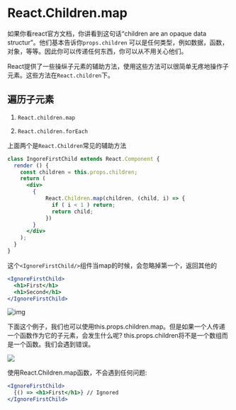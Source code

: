 # React.Children.map

如果你看react官方文档，你讲看到这句话“children are an opaque data structur”。他们基本告诉你`props.children` 可以是任何类型，例如数据，函数，对象，等等。因此你可以传递任何东西，你可以从不用关心他们。

React提供了一些操纵子元素的辅助方法，使用这些方法可以很简单无疼地操作子元素。这些方法在`React.children`下。

## 遍历子元素

1. `React.children.map`

2. `React.children.forEach`

上面两个是`React.Children`常见的辅助方法

```jsx
class IngoreFirstChild extends React.Component {
  render () {
    const children = this.props.children;
    return (
      <div>
        {
            React.Children.map(children, (child, i) => {
              if ( i < 1 ) return;
              return child;
            })
        }
      </div>
    );
  }
}
```

这个`<IgnoreFirstChild/>`组件当map的时候，会忽略掉第一个，返回其他的

```jsx
<IgnoreFirstChild>
  <h1>First</h1>
  <h1>Second</h1>
</IgnoreFirstChild>
```

![img](https://wsk-mweb.oss-cn-hangzhou.aliyuncs.com/2020-05-26-134938.png)

下面这个例子，我们也可以使用this.props.children.map。但是如果一个人传递一个函数作为它的子元素，会发生什么呢? this.props.children将不是一个数组而是一个函数。我们会遇到错误。

![](https://wsk-mweb.oss-cn-hangzhou.aliyuncs.com/2020-05-26-135117.png )

使用React.Children.map函数，不会遇到任何问题:

```jsx
<IgnoreFirstChild>
  {() => <h1>First</h1>} // Ignored
</IgnoreFirstChild>
```

